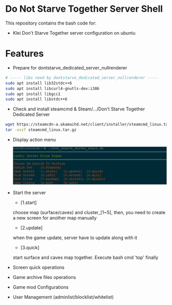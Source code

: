 # Do Not Starve Together Server Shell

This repository contains the bash code for:
* Klei Don't Starve Together server configuration on ubuntu

# Features
- Prepare for dontstarve_dedicated_server_nullrenderer

```bash
# ----- libs need by dontstarve_dedicated_server_nullrenderer -----
sudo apt install lib32stdc++6
sudo apt install libcurl4-gnutls-dev:i386
sudo apt install libgcc1
sudo apt install libstdc++6
```

- Check and install steamcmd & Steam/.../Don't Starve Together Dedicated Server
```bash
wget https://steamcdn-a.akamaihd.net/client/installer/steamcmd_linux.tar.gz
tar -xvzf steamcmd_linux.tar.gz
```

- Display action menu

    ![menu](./image/ServerMenu.png)

- Start the server
   
   * [1.start]
   
   choose map (surface/caves) and cluster_[1~5], then, you need to create a new screen for another map manually

   * [2.update]
   
   when the game update, server have to update along with it

   * [3.quick]
   
   start surface and caves map together. Execute bash cmd 'top' finally 

- Screen quick operations
- Game archive files operations
- Game mod Configurations
- User Management (adminlist/blocklist/whitelist)